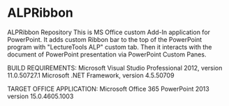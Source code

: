 ALPRibbon
====

ALPRibbon Repository
This is MS Office custom Add-In application for PowerPoint. It adds custom Ribbon bar to the top of the PowerPoint program with "LectureTools ALP" custom tab. Then it interacts with the document of PowerPoint presentation via PowerPoint Custom Panes.

BUILD REQUIREMENTS:
Microsoft Visual Studio Professional 2012, version 11.0.50727.1
Microsoft .NET Framework, version 4.5.50709

TARGET OFFICE APPLICATION:
Microsoft Office 365
PowerPoint 2013 version 15.0.4605.1003
